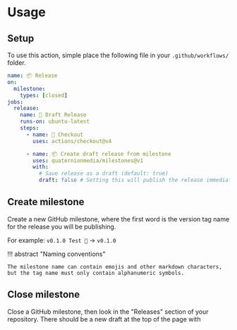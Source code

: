 # Usage

## Setup
To use this action, simple place the following file in your `.github/workflows/` folder.

```yml title=".github/workflows/draft-release.yml"
name: 📦 Release
on:
  milestone:
    types: [closed]
jobs:
  release:
    name: 📝 Draft Release
    runs-on: ubuntu-latest
    steps:
      - name: 📰 Checkout
        uses: actions/checkout@v4

      - name: 📦 Create draft release from milestone
        uses: quaternionmedia/milestones@v1
        with:
          # Save release as a draft (default: true)
          draft: false # Setting this will publish the release immediately
```

## Create milestone
Create a new GitHub milestone, where the first word is the version tag name for the release you will be publishing.

For example: `v0.1.0 Test 🧪` -> `v0.1.0`

!!! abstract "Naming conventions"

    The milestone name can contain emojis and other markdown characters, but the tag name must only contain alphanumeric symbols.

## Close milestone
Close a GitHub milestone, then look in the "Releases" section of your repository. There should be a new draft at the top of the page with
